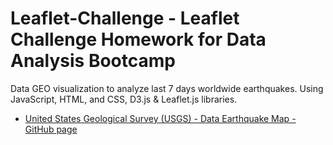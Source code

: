 # Leaflet-Challenge - Leaflet Challenge Homework for Data Analysis Bootcamp
Data GEO visualization to analyze last 7 days worldwide earthquakes. Using JavaScript, HTML, and CSS, D3.js & Leaflet.js libraries.

- [United States Geological Survey (USGS) - Data Earthquake Map - GitHub page](https://rjyobal.github.io/leaflet-challenge/Leaflet-Step-1/)
